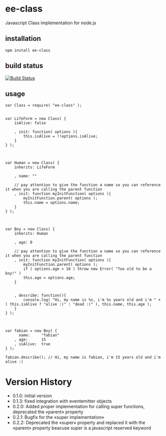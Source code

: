# ee-class

Javascript Class implementation for node.js

## installation

    npm install ee-class


## build status

[![Build Status](https://travis-ci.org/eventEmitter/ee-class.png?branch=master)](https://travis-ci.org/eventEmitter/ee-class)


## usage

    var Class = require( "ee-class" );


    var LifeForm = new Class( {
        isAlive: false

        , init: function( options ){
            this.isAlive = !!options.isAlive;
        }
    } );



    var Human = new Class( {
        inherits: LifeForm
        
        , name: ""

        // pay attention to give the function a name so you can reference it when you are calling the parent function
        , init: function myInitFunction( options ){
            myInitFunction.parent( options );
            this.name = options.name;
        }
    } );



    var Boy = new Class( {
        inherits: Human

        , age: 0

        // pay attention to give the function a name so you can reference it when you are calling the parent function
        , init: function myInitFunction( options ){
            myInitFunction.parent( options );
            if ( options.age > 18 ) throw new Error( "Too old to be a boy!" )
            this.age = options.age;
        }


        , describe: function(){
            console.log( "Hi, my name is %s, i'm %s years old and i'm " + ( this.isAlive ? "alive :)" : "dead :(" ), this.name, this.age );
        }
    } );



    var fabian = new Boy( {
          name:     "fabian"
        , age:      15
        , isAlive:  true
    } );

    fabian.describe(); // Hi, my name is fabian, i'm 15 years old and i'm alive :)


# Version History

- 0.1.0: initial version
- 0.1.3: fixed integration with eventemitter objects
- 0.2.0: Added proper implementation for calling super functions, deprecated the «parent» property
- 0.2.1: Bugfix for the «super implementation»
- 0.2.2: Deprecated the «super» property and replaced it with the «parent» property beacuse super is a javascript reserved keyword